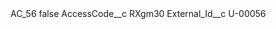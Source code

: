 <?xml version="1.0" encoding="UTF-8"?>
<CustomMetadata xmlns="http://soap.sforce.com/2006/04/metadata" xmlns:xsi="http://www.w3.org/2001/XMLSchema-instance" xmlns:xsd="http://www.w3.org/2001/XMLSchema">
    <label>AC_56</label>
    <protected>false</protected>
    <values>
        <field>AccessCode__c</field>
        <value xsi:type="xsd:string">RXgm30</value>
    </values>
    <values>
        <field>External_Id__c</field>
        <value xsi:type="xsd:string">U-00056</value>
    </values>
</CustomMetadata>
